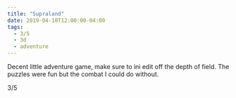 ```yaml
---
title: "Supraland"
date: 2019-04-10T12:00:00-04:00
tags:
  - 3/5
  - 3d
  - adventure
---
```


Decent little adventure game, make sure to ini edit off the depth of field. The puzzles were fun but the combat I could do without.

3/5
